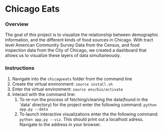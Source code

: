 # Chicago Eats

### Overview

The goal of this project is to visualize the relationship between demographic information, and the different kinds of food sources in Chicago.
With tract level American Community Survey Data from the Census, and food inspection data from the City of Chicago, we created a dashboard that allows us to visualize these layers of data simultaneously.

### Instructions

1. Navigate into the `chicagoeats` folder from the command line
2. Create the virtual environment: `source install.sh`
3. Enter the virtual environment: `source env/bin/activate`
4. Interact with the command line:
   1. To re-run the process of fetching/cleaning the data(found in the 'data' directory) for the project
      enter the following command: `python app.py --data`
   2. To launch interactive visualizations enter the the following command: `python app.py --viz`. This should print out a
      localhost adress. Navigate to the address in your browser.
